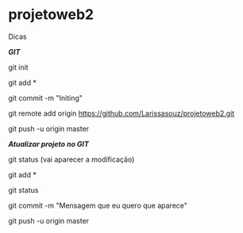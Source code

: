 # projetoweb2
Dicas


***GIT***

git init

git add *

git commit -m "Initing"

git remote add origin https://github.com/Larissasouz/projetoweb2.git

git push -u origin master




***Atualizar projeto no GIT***

git status (vai aparecer a modificação)

git add *

git status

git commit -m "Mensagem que eu quero que aparece"

git push -u origin master
